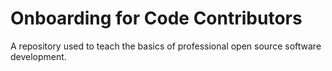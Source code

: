 # Onboarding for Code Contributors
A repository used to teach the basics of professional open source software development.
